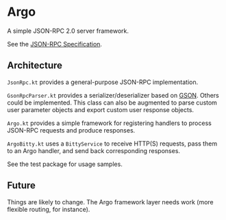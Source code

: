 # Argo

A simple JSON-RPC 2.0 server framework.

See the [JSON-RPC Specification](http://www.jsonrpc.org/specification).

## Architecture

`JsonRpc.kt` provides a general-purpose JSON-RPC implementation.

`GsonRpcParser.kt` provides a serializer/deserializer based on [GSON](https://github.com/google/gson). Others could be implemented. This class can also be augmented to parse custom user parameter objects and export custom user response objects.

`Argo.kt` provides a simple framework for registering handlers to process JSON-RPC requests and produce responses.

`ArgoBitty.kt` uses a `BittyService` to receive HTTP(S) requests, pass them to an Argo handler, and send back corresponding responses.

See the test package for usage samples.

## Future

Things are likely to change. The Argo framework layer needs work (more flexible routing, for instance). 
